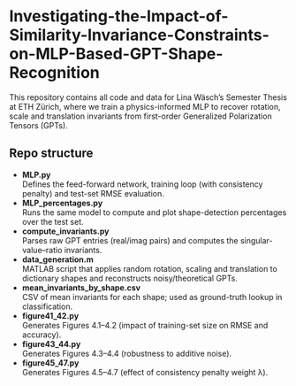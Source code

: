 # Investigating-the-Impact-of-Similarity-Invariance-Constraints-on-MLP-Based-GPT-Shape-Recognition

This repository contains all code and data for Lina Wäsch’s Semester Thesis at ETH Zürich, where we train a physics-informed MLP to recover rotation, scale and translation invariants from first-order Generalized Polarization Tensors (GPTs).

## Repo structure

- **MLP.py**  
  Defines the feed-forward network, training loop (with consistency penalty) and test-set RMSE evaluation.
- **MLP_percentages.py**  
  Runs the same model to compute and plot shape-detection percentages over the test set.
- **compute_invariants.py**  
  Parses raw GPT entries (real/imag pairs) and computes the singular-value–ratio invariants.
- **data_generation.m**  
  MATLAB script that applies random rotation, scaling and translation to dictionary shapes and reconstructs noisy/theoretical GPTs.
- **mean_invariants_by_shape.csv**  
  CSV of mean invariants for each shape; used as ground-truth lookup in classification.
- **figure41_42.py**  
  Generates Figures 4.1–4.2 (impact of training-set size on RMSE and accuracy).
- **figure43_44.py**  
  Generates Figures 4.3–4.4 (robustness to additive noise).
- **figure45_47.py**  
  Generates Figures 4.5–4.7 (effect of consistency penalty weight λ).
